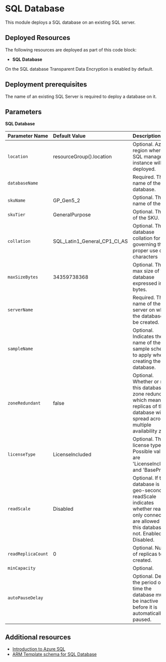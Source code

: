 # SQL Database

This module deploys a SQL database on an existing SQL server. 


## Deployed Resources

The following resources are deployed as part of this code block:

+ **SQL Database**

On the SQL database Transparent Data Encryption is enabled by default.

## Deployment prerequisites
The name of an existing SQL Server is required to deploy a database on it.

## Parameters

**SQL Database**

| Parameter Name    | Default Value | Description
| :-                | :-            | :-
| `location` |  resourceGroup().location   | Optional. Azure region where the SQL managed instance will be deployed.
| `databaseName` |     | Required. The name of the SQL database.
| `skuName` | GP_Gen5_2  | Optional. The name of the SKU.
| `skuTier` | GeneralPurpose | Optional. The tier of the SKU.
| `collation` | SQL_Latin1_General_CP1_CI_AS | Optional. The database collation for governing the proper use of characters
| `maxSizeBytes` |  34359738368   | Optional. The max size of the database expressed in bytes.
| `serverName` |     | Required. The name of the SQL server on which the database will be created.
| `sampleName` |     | Optional. Indicates the name of the sample schema to apply when creating the database.
| `zoneRedundant` |  false   | Optional. Whether or not this database is zone redundant, which means the replicas of this database will be spread across multiple availability zones.
| `licenseType` | LicenseIncluded | Optional. The license type. Possible values are 'LicenseIncluded' and 'BasePrice'.
| `readScale` | Disabled    | Optional. If the database is a geo-secondary, readScale indicates whether read-only connections are allowed to this database or not. Enabled or Disabled.
| `readReplicaCount` | 0    | Optional. Number of replicas to be created.
| `minCapacity` |     | Optional.
| `autoPauseDelay` |     | Optional. Defines the period of time the database must be inactive before it is automatically paused.


## Additional resources

- [Introduction to Azure SQL](https://docs.microsoft.com/en-us/azure/sql-database/sql-database-single-index)
- [ARM Template schema for SQL Database](https://docs.microsoft.com/en-us/azure/templates/microsoft.sql/2017-10-01-preview/servers/databases)